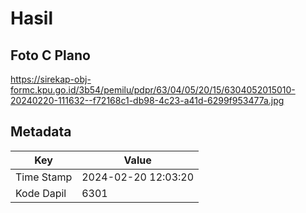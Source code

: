 # Hasil

## Foto C Plano

https://sirekap-obj-formc.kpu.go.id/3b54/pemilu/pdpr/63/04/05/20/15/6304052015010-20240220-111632--f72168c1-db98-4c23-a41d-6299f953477a.jpg


## Metadata

| Key        | Value               |
| ---------- | ------------------- |
| Time Stamp | 2024-02-20 12:03:20 |
| Kode Dapil | 6301                |



